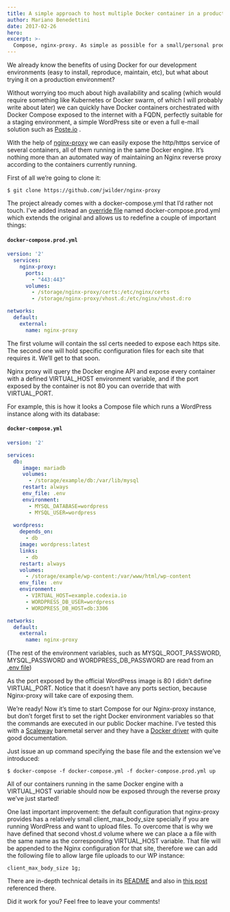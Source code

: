 ```yaml
---
title: A simple approach to host multiple Docker container in a production environment
author: Mariano Benedettini
date: 2017-02-26
hero: 
excerpt: >-
  Compose, nginx-proxy. As simple as possible for a small/personal production environment. 
---
```


We already know the benefits of using Docker for our development environments (easy to install, reproduce, maintain, etc), but what about trying it on a production environment?

Without worrying too much about high availability and scaling (which would require something like Kubernetes or Docker swarm, of which I will probably write about later) we can quickly have Docker containers orchestrated with Docker Compose exposed to the internet with a FQDN, perfectly suitable for a staging environment, a simple WordPress site or even a full e-mail solution such as [Poste.io](https://poste.io/) .

With the help of [nginx-proxy](https://github.com/jwilder/nginx-proxy) we can easily expose the http/https service of several containers, all of them running in the same Docker engine. It’s nothing more than an automated way of maintaining an Nginx reverse proxy according to the containers currently running.

First of all we’re going to clone it:

`$ git clone https://github.com/jwilder/nginx-proxy`

The project already comes with a docker-compose.yml that I’d rather not touch. I’ve added instead an [override file](https://docs.docker.com/compose/extends/) named docker-compose.prod.yml which extends the original and allows us to redefine a couple of important things:


#### **`docker-compose.prod.yml`**
```yaml
version: '2'
  services:
    nginx-proxy:
      ports:
        - "443:443"
      volumes:
        - /storage/nginx-proxy/certs:/etc/nginx/certs
        - /storage/nginx-proxy/vhost.d:/etc/nginx/vhost.d:ro

networks:
  default:
    external:
      name: nginx-proxy
```



The first volume will contain the ssl certs needed to expose each https site. The second one will hold specific configuration files for each site that requires it. We’ll get to that soon.

Nginx proxy will query the Docker engine API and expose every container with a defined VIRTUAL_HOST environment variable, and if the port exposed by the container is not 80 you can override that with VIRTUAL_PORT.

For example, this is how it looks  a Compose file which runs a WordPress instance along with its database:



#### **`docker-compose.yml`**
```yaml
version: '2'

services:
  db:
     image: mariadb
     volumes:
       - /storage/example/db:/var/lib/mysql
     restart: always
     env_file: .env
     environment:
       - MYSQL_DATABASE=wordpress
       - MYSQL_USER=wordpress
       
  wordpress:
    depends_on:
      - db
    image: wordpress:latest
    links:
      - db
    restart: always
    volumes:
      - /storage/example/wp-content:/var/www/html/wp-content
    env_file: .env
    environment:
      - VIRTUAL_HOST=example.codexia.io
      - WORDPRESS_DB_USER=wordpress
      - WORDPRESS_DB_HOST=db:3306

networks:
  default:
    external:
      name: nginx-proxy

```

(The rest of the environment variables, such as MYSQL_ROOT_PASSWORD, MYSQL_PASSWORD and WORDPRESS_DB_PASSWORD are read from an [.env file](https://docs.docker.com/compose/env-file/))

As the port exposed by the official WordPress image is 80 I didn’t define VIRTUAL_PORT. Notice that it doesn’t have any ports section, because Nginx-proxy will take care of exposing them.

We’re ready! Now it’s time to start Compose for our Nginx-proxy instance, but don’t forget first to set the right Docker environment variables so that the commands are executed in our public Docker machine. I’ve tested this with a [Scaleway](https://www.scaleway.com/) baremetal server and they have a [Docker driver](https://github.com/scaleway/docker-machine-driver-scaleway) with quite good documentation.

Just issue an up command specifying the base file and the extension we’ve introduced:

`$ docker-compose -f docker-compose.yml -f docker-compose.prod.yml up`


All of our containers running in the same Docker engine with a VIRTUAL_HOST variable should now be exposed through the reverse proxy we’ve just started!

One last important improvement: the default configuration that nginx-proxy provides has a relatively small client_max_body_size specially if you are running WordPress and want to upload files. To overcome that is why we have defined that second vhost.d volume where we can place a a file with the same name as the corresponding VIRTUAL_HOST variable. That file will be appended to the Nginx configuration for that site, therefore we can add the following file to allow large file uploads to our WP instance:


`client_max_body_size 1g;`

There are in-depth technical details in its [README](https://github.com/jwilder/nginx-proxy/blob/master/README.md) and also in [this post](http://jasonwilder.com/blog/2014/03/25/automated-nginx-reverse-proxy-for-docker/) referenced there.

Did it work for you? Feel free to leave your comments!
